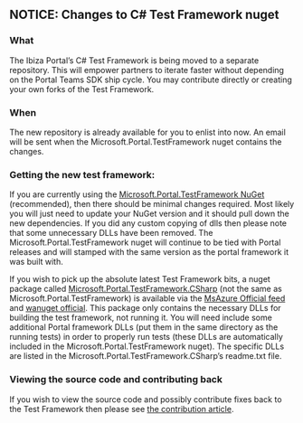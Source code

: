 ## NOTICE: Changes to C# Test Framework nuget

### What
The Ibiza Portal’s C# Test Framework is being moved to a separate repository.  This will empower partners to iterate faster without depending on the Portal Teams SDK ship cycle.  You may contribute directly or creating your own forks of the Test Framework.

### When
The new repository is already available for you to enlist into now.   An email will be sent when the Microsoft.Portal.TestFramework nuget contains the changes.

### Getting the new test framework:
If you are currently using the [Microsoft.Portal.TestFramework NuGet](https://msazure.visualstudio.com/DefaultCollection/One/_apps/hub/ms.feed.feed-hub?feedName=Official&protocolType=NuGet&packageName=microsoft.portal.testframework&packageVersion=5.0.302.542&_a=view) (recommended), then there should be minimal changes required.  Most likely you will just need to update your NuGet version and it should pull down the new dependencies.  If you did any custom copying of dlls then please note that some unnecessary DLLs have been removed.  The Microsoft.Portal.TestFramework nuget will continue to be tied with Portal releases and will stamped with the same version as the portal framework it was built with.

If you wish to pick up the absolute latest Test Framework bits, a nuget package called [Microsoft.Portal.TestFramework.CSharp](https://msazure.visualstudio.com/DefaultCollection/One/_apps/hub/ms.feed.feed-hub?feedName=Official&protocolType=NuGet&packageName=microsoft.portal.testframework.csharp&packageVersion=1.0.8.8&_a=view) (not the same as Microsoft.Portal.TestFramework) is available via the [MsAzure Official feed](https://msazure.pkgs.visualstudio.com/_packaging/Official/nuget/v3/index.json) and [wanuget official](http://wanuget/Official/nuget).
This package only contains the necessary DLLs for building the test framework, not running it.  You will need include some additional Portal framework DLLs (put them in the same directory as the running tests) in order to properly run tests (these DLLs are automatically included in the Microsoft.Portal.TestFramework nuget).  The specific DLLs are listed in the Microsoft.Portal.TestFramework.CSharp’s readme.txt file.  

### Viewing the source code and contributing back
If you wish to view the source code and possibly contribute fixes back to the Test Framework then please see [the contribution article](#portalfx-testing-contributing).

